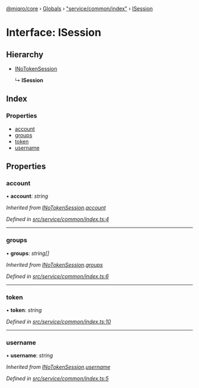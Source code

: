 [@miqro/core](../README.md) › [Globals](../globals.md) › ["service/common/index"](../modules/_service_common_index_.md) › [ISession](_service_common_index_.isession.md)

# Interface: ISession

## Hierarchy

* [INoTokenSession](_service_common_index_.inotokensession.md)

  ↳ **ISession**

## Index

### Properties

* [account](_service_common_index_.isession.md#account)
* [groups](_service_common_index_.isession.md#groups)
* [token](_service_common_index_.isession.md#token)
* [username](_service_common_index_.isession.md#username)

## Properties

###  account

• **account**: *string*

*Inherited from [INoTokenSession](_service_common_index_.inotokensession.md).[account](_service_common_index_.inotokensession.md#account)*

*Defined in [src/service/common/index.ts:4](https://github.com/claukers/miqro-core/blob/6617130/src/service/common/index.ts#L4)*

___

###  groups

• **groups**: *string[]*

*Inherited from [INoTokenSession](_service_common_index_.inotokensession.md).[groups](_service_common_index_.inotokensession.md#groups)*

*Defined in [src/service/common/index.ts:6](https://github.com/claukers/miqro-core/blob/6617130/src/service/common/index.ts#L6)*

___

###  token

• **token**: *string*

*Defined in [src/service/common/index.ts:10](https://github.com/claukers/miqro-core/blob/6617130/src/service/common/index.ts#L10)*

___

###  username

• **username**: *string*

*Inherited from [INoTokenSession](_service_common_index_.inotokensession.md).[username](_service_common_index_.inotokensession.md#username)*

*Defined in [src/service/common/index.ts:5](https://github.com/claukers/miqro-core/blob/6617130/src/service/common/index.ts#L5)*
